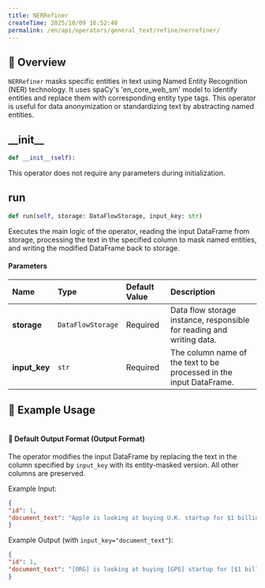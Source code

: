 ```yaml
---
title: NERRefiner
createTime: 2025/10/09 16:52:48
permalink: /en/api/operators/general_text/refine/nerrefiner/
---
```


## 📘 Overview
`NERRefiner` masks specific entities in text using Named Entity Recognition (NER) technology. It uses spaCy's 'en_core_web_sm' model to identify entities and replace them with corresponding entity type tags. This operator is useful for data anonymization or standardizing text by abstracting named entities.

## \_\_init\_\_
```python
def __init__(self):
```
This operator does not require any parameters during initialization.

## run
```python
def run(self, storage: DataFlowStorage, input_key: str)
```
Executes the main logic of the operator, reading the input DataFrame from storage, processing the text in the specified column to mask named entities, and writing the modified DataFrame back to storage.

#### Parameters
| Name          | Type              | Default Value | Description                                                              |
| :------------ | :---------------- | :------------ | :----------------------------------------------------------------------- |
| **storage**   | `DataFlowStorage` | Required      | Data flow storage instance, responsible for reading and writing data.    |
| **input_key** | `str`             | Required      | The column name of the text to be processed in the input DataFrame.      |

## 🧠 Example Usage
```python

```

#### 🧾 Default Output Format (Output Format)
The operator modifies the input DataFrame by replacing the text in the column specified by `input_key` with its entity-masked version. All other columns are preserved.

Example Input:
```json
{
"id": 1,
"document_text": "Apple is looking at buying U.K. startup for $1 billion in London."
}
```
Example Output (with `input_key="document_text"`):
```json
{
"id": 1,
"document_text": "[ORG] is looking at buying [GPE] startup for [$1 billion] in [GPE]."
}
```
